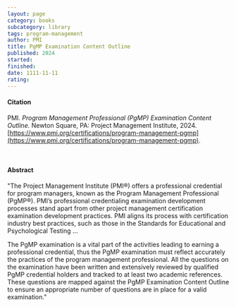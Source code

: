 ```yaml
---
layout: page
category: books
subcategory: library
tags: program-management
author: PMI
title: PgMP Examination Content Outline
published: 2024
started:
finished:
date: 1111-11-11
rating:
---
```


#### Citation

PMI. *Program Management Professional (PgMP) Examination Content Outline.* Newton Square, PA: Project Management Institute, 2024. [https://www.pmi.org/certifications/program-management-pgmp](https://www.pmi.org/certifications/program-management-pgmp).

<br>

#### Abstract

"The Project Management Institute (PMI®) offers a professional credential for program managers, known as the Program Management Professional (PgMP®). PMI’s professional credentialing examination development processes stand apart from other project management certification examination development practices. PMI aligns its process with certification industry best practices, such as those in the Standards for Educational and Psychological Testing ...

The PgMP examination is a vital part of the activities leading to earning a professional credential, thus the PgMP examination must reflect accurately the practices of the program management professional. All the questions on the examination have been written and extensively reviewed by qualified PgMP credential holders and tracked to at least two academic references. These questions are mapped against the PgMP Examination Content Outline to ensure an appropriate number of questions are in place for a valid examination."
